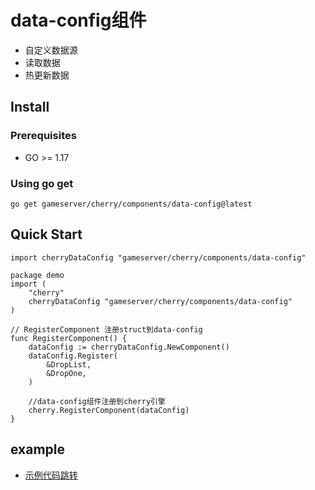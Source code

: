 # data-config组件
- 自定义数据源
- 读取数据
- 热更新数据

## Install

### Prerequisites
- GO >= 1.17

### Using go get
```
go get gameserver/cherry/components/data-config@latest
```


## Quick Start
```
import cherryDataConfig "gameserver/cherry/components/data-config"
```

```
package demo
import (
	"cherry"
	cherryDataConfig "gameserver/cherry/components/data-config"
)

// RegisterComponent 注册struct到data-config
func RegisterComponent() {
	dataConfig := cherryDataConfig.NewComponent()
	dataConfig.Register(
		&DropList,
		&DropOne,
	)

	//data-config组件注册到cherry引擎
	cherry.RegisterComponent(dataConfig)
}

```

## example
- [示例代码跳转](https://cherry-game/examples/tree/master/test_data_config)